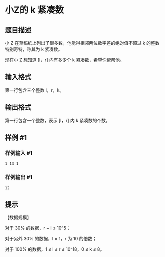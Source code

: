 # 小Z的 k 紧凑数

## 题目描述

小 Z 在草稿纸上列出了很多数，他觉得相邻两位数字差的绝对值不超过 k 的整数特别奇特，称其为 k 紧凑数。

现在小 Z 想知道 [l，r] 内有多少个 k 紧凑数，希望你帮帮他。


## 输入格式

第一行包含三个整数 l，r，k。


## 输出格式

第一行包含一个整数，表示 [l，r] 内 k 紧凑数的个数。


## 样例 #1

### 样例输入 #1
```
1 13 1
```

### 样例输出 #1

```
12
```

## 提示

【数据规模】

对于 30% 的数据，r − l ≤ 10^5；

对于另外 30% 的数据，l = 1，r 为 10 的倍数；

对于 100% 的数据，1 ≤ l ≤ r ≤ 10^18，0 ≤ k ≤ 8。

